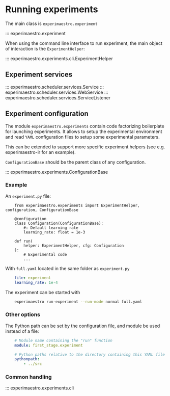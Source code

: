 # Running experiments

The main class is `experimaestro.experiment`


::: experimaestro.experiment

When using the command line interface to run experiment, the main object
of interaction is the `ExperimentHelper`:

::: experimaestro.experiments.cli.ExperimentHelper

## Experiment services

::: experimaestro.scheduler.services.Service
::: experimaestro.scheduler.services.WebService
::: experimaestro.scheduler.services.ServiceListener


## Experiment configuration

The module `experimaestro.experiments` contain code factorizing boilerplate for
launching experiments. It allows to setup the experimental environment and
read ``YAML`` configuration files to setup some experimental parameters.

This can be extended to support more specific experiment helpers (see e.g.
experimaestro-ir for an example).

`ConfigurationBase` should be the parent class of any configuration.

::: experimaestro.experiments.ConfigurationBase

### Example

An `experiment.py` file:

```py3
    from experimaestro.experiments import ExperimentHelper, configuration, ConfigurationBase

    @configuration
    class Configuration(ConfigurationBase):
        #: Default learning rate
        learning_rate: float = 1e-3

    def run(
        helper: ExperimentHelper, cfg: Configuration
    ):
        # Experimental code
        ...
```

With `full.yaml` located in the same folder as `experiment.py`

```yaml
    file: experiment
    learning_rate: 1e-4
```

The experiment can be started with

```sh
    experimaestro run-experiment --run-mode normal full.yaml
```

### Other options

The Python path can be set by the configuration file, and module be used instead
of a file:

```yaml
    # Module name containing the "run" function
    module: first_stage.experiment

    # Python paths relative to the directory containing this YAML file
    pythonpath:
        - ../src
```

### Common handling

::: experimaestro.experiments.cli
